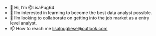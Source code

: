 - 👋 Hi, I’m @LisaPug64
- 👀 I’m interested in learning to become the best data analyst possible. 
- 🌱 I’m looking to collaborate on getting into the job market as a entry level analyst. 
- 📫 How to reach me lisalpugliese@outlook.com

<!---
LisaPug64/LisaPug64 is a ✨ special ✨ repository because its `README.md` (this file) appears on your GitHub profile.
You can click the Preview link to take a look at your changes.
--->
